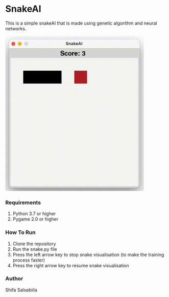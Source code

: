 # SnakeAI
This is a simple snakeAI that is made using genetic algorithm and neural networks.

![Test run](ss/SnakeTest.gif)

### Requirements
1. Python 3.7 or higher
2. Pygame 2.0 or higher

### How To Run
1. Clone the repository
2. Run the snake.py file
3. Press the left arrow key to stop snake visualisation (to make the training process faster)
4. Press the right arrow key to resume snake visualisation

### Author
Shifa Salsabiila
